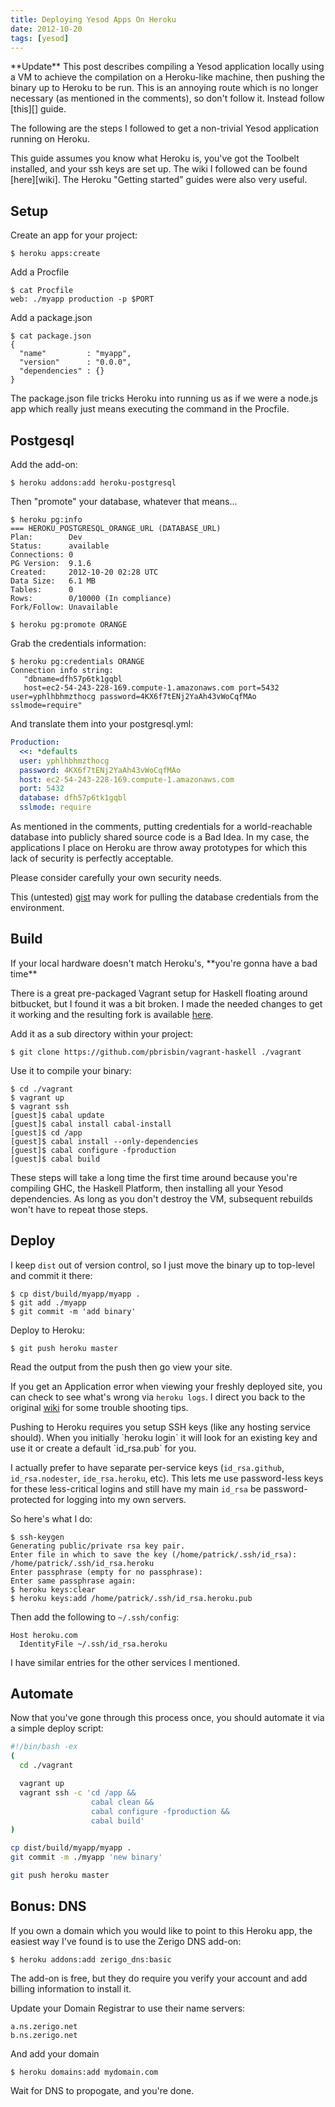 ```yaml
---
title: Deploying Yesod Apps On Heroku
date: 2012-10-20
tags: [yesod]
---
```


<div class="well">
**Update** This post describes compiling a Yesod application locally 
using a VM to achieve the compilation on a Heroku-like machine, then 
pushing the binary up to Heroku to be run. This is an annoying route 
which is no longer necessary (as mentioned in the comments), so don't 
follow it. Instead follow [this][] guide.
</div>

[this]: http://brianmckenna.org/blog/haskell_buildpack_heroku

The following are the steps I followed to get a non-trivial Yesod 
application running on Heroku.

<div class="well">
This guide assumes you know what Heroku is, you've got the Toolbelt 
installed, and your ssh keys are set up. The wiki I followed can be 
found [here][wiki]. The Heroku "Getting started" guides were also very 
useful.
</div>

[wiki]: https://github.com/yesodweb/yesod/wiki/Deploying-Yesod-Apps-to-Heroku

## Setup

Create an app for your project:

```
$ heroku apps:create
```

Add a Procfile

```
$ cat Procfile
web: ./myapp production -p $PORT
```

Add a package.json

```
$ cat package.json
{
  "name"         : "myapp",
  "version"      : "0.0.0",
  "dependencies" : {}
}
```

<div class="well">
The package.json file tricks Heroku into running us as if we were a 
node.js app which really just means executing the command in the 
Procfile.
</div>

## Postgesql

Add the add-on:

```
$ heroku addons:add heroku-postgresql
```

Then "promote" your database, whatever that means...

```
$ heroku pg:info
=== HEROKU_POSTGRESQL_ORANGE_URL (DATABASE_URL)
Plan:        Dev
Status:      available
Connections: 0
PG Version:  9.1.6
Created:     2012-10-20 02:28 UTC
Data Size:   6.1 MB
Tables:      0
Rows:        0/10000 (In compliance)
Fork/Follow: Unavailable

$ heroku pg:promote ORANGE
```

Grab the credentials information:

```
$ heroku pg:credentials ORANGE
Connection info string:
   "dbname=dfh57p6tk1gqbl 
   host=ec2-54-243-228-169.compute-1.amazonaws.com port=5432 user=yphlhbhmzthocg password=4KX6f7tENj2YaAh43vWoCqfMAo sslmode=require"
```

And translate them into your postgresql.yml:

```yaml 
Production:
  <<: *defaults
  user: yphlhbhmzthocg
  password: 4KX6f7tENj2YaAh43vWoCqfMAo
  host: ec2-54-243-228-169.compute-1.amazonaws.com
  port: 5432
  database: dfh57p6tk1gqbl
  sslmode: require
```

<div class="well">
As mentioned in the comments, putting credentials for a world-reachable 
database into publicly shared source code is a Bad Idea. In my case, the 
applications I place on Heroku are throw away prototypes for which this 
lack of security is perfectly acceptable.

Please consider carefully your own security needs.

This (untested) [gist][] may work for pulling the database credentials 
from the environment.
</div>

[gist]: https://gist.github.com/pbrisbin/5156677

## Build

<div class="well">
If your local hardware doesn't match Heroku's, **you're gonna have a bad 
time**
</div>

There is a great pre-packaged Vagrant setup for Haskell floating around 
bitbucket, but I found it was a bit broken. I made the needed changes to 
get it working and the resulting fork is available [here][].

[here]: https://github.com/pbrisbin/vagrant-haskell

Add it as a sub directory within your project:

```
$ git clone https://github.com/pbrisbin/vagrant-haskell ./vagrant
```

Use it to compile your binary:

```
$ cd ./vagrant
$ vagrant up
$ vagrant ssh
[guest]$ cabal update
[guest]$ cabal install cabal-install
[guest]$ cd /app
[guest]$ cabal install --only-dependencies
[guest]$ cabal configure -fproduction
[guest]$ cabal build
```

<div class="well">
These steps will take a long time the first time around because you're 
compiling GHC, the Haskell Platform, then installing all your Yesod 
dependencies. As long as you don't destroy the VM, subsequent rebuilds 
won't have to repeat those steps.
</div>

## Deploy

I keep `dist` out of version control, so I just move the binary up to 
top-level and commit it there:

```
$ cp dist/build/myapp/myapp .
$ git add ./myapp
$ git commit -m 'add binary'
```

Deploy to Heroku:

```
$ git push heroku master
```

Read the output from the push then go view your site.

If you get an Application error when viewing your freshly deployed site, 
you can check to see what's wrong via `heroku logs`. I direct you back 
to the original [wiki][] for some trouble shooting tips.

<div class="well">
Pushing to Heroku requires you setup SSH keys (like any hosting service 
should). When you initially `heroku login` it will look for an existing 
key and use it or create a default `id_rsa.pub` for you.

I actually prefer to have separate per-service keys (`id_rsa.github`, 
`id_rsa.nodester`, `ide_rsa.heroku`, etc). This lets me use 
password-less keys for these less-critical logins and still have my main 
`id_rsa` be password-protected for logging into my own servers.

So here's what I do:

```
$ ssh-keygen
Generating public/private rsa key pair.
Enter file in which to save the key (/home/patrick/.ssh/id_rsa): /home/patrick/.ssh/id_rsa.heroku
Enter passphrase (empty for no passphrase):
Enter same passphrase again:
$ heroku keys:clear
$ heroku keys:add /home/patrick/.ssh/id_rsa.heroku.pub
```

Then add the following to `~/.ssh/config`:

```
Host heroku.com
  IdentityFile ~/.ssh/id_rsa.heroku
```

I have similar entries for the other services I mentioned.
</div>

## Automate

Now that you've gone through this process once, you should automate it 
via a simple deploy script:

```bash 
#!/bin/bash -ex
(
  cd ./vagrant

  vagrant up
  vagrant ssh -c 'cd /app &&
                  cabal clean &&
                  cabal configure -fproduction &&
                  cabal build'
)

cp dist/build/myapp/myapp .
git commit -m ./myapp 'new binary'

git push heroku master
```

## Bonus: DNS

If you own a domain which you would like to point to this Heroku app, 
the easiest way I've found is to use the Zerigo DNS add-on:

```
$ heroku addons:add zerigo_dns:basic
```

<div class="well">
The add-on is free, but they do require you verify your account and add 
billing information to install it.
</div>

Update your Domain Registrar to use their name servers:

```
a.ns.zerigo.net
b.ns.zerigo.net
```

And add your domain

```
$ heroku domains:add mydomain.com
```

Wait for DNS to propogate, and you're done.
